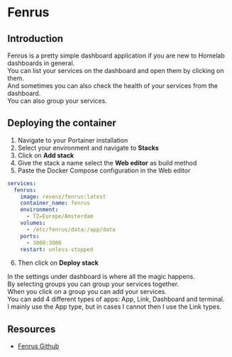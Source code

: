 # Fenrus

## Introduction
Fenrus is a pretty simple dashboard application if you are new to Homelab dashboards in general.  
You can list your services on the dashboard and open them by clicking on them.  
And sometimes you can also check the health of your services from the dashboard.  
You can also group your services.  
  
## Deploying the container
1. Navigate to your Portainer installation
2. Select your environment and navigate to **Stacks**
3. Click on **Add stack**
4. Give the stack a name select the **Web editor** as build method
5. Paste the Docker Compose configuration in the Web editor
```` yaml linenums="1" title="Fenrus Config"
services:
  fenrus:
    image: revenz/fenrus:latest
    container_name: fenrus
    environment:
      - TZ=Europe/Amsterdam
    volumes:
      - /etc/fenrus/data:/app/data
    ports:
      - 3000:3000
    restart: unless-stopped
````
6. Then click on **Deploy stack**  
  
In the settings under dashboard is where all the magic happens.  
By selecting groups you can group your services together.  
When you click on a group you can add your services.  
You can add 4 different types of apps: App, Link, Dashboard and terminal.  
I mainly use the App type, but in cases I cannot then I use the Link types.  
  
## Resources
- [Fenrus Github](https://github.com/revenz/Fenrus)